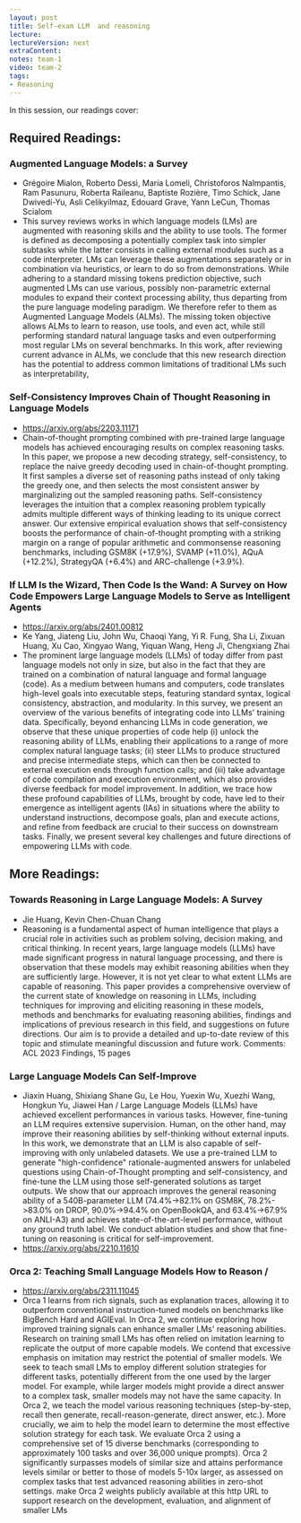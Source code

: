 ```yaml
---
layout: post
title: Self-exam LLM  and reasoning  
lecture: 
lectureVersion: next
extraContent: 
notes: team-1
video: team-2
tags:
- Reasoning
---
```



In this session, our readings cover: 


## Required Readings: 

### Augmented Language Models: a Survey
+ Grégoire Mialon, Roberto Dessì, Maria Lomeli, Christoforos Nalmpantis, Ram Pasunuru, Roberta Raileanu, Baptiste Rozière, Timo Schick, Jane Dwivedi-Yu, Asli Celikyilmaz, Edouard Grave, Yann LeCun, Thomas Scialom
+ This survey reviews works in which language models (LMs) are augmented with reasoning skills and the ability to use tools. The former is defined as decomposing a potentially complex task into simpler subtasks while the latter consists in calling external modules such as a code interpreter. LMs can leverage these augmentations separately or in combination via heuristics, or learn to do so from demonstrations. While adhering to a standard missing tokens prediction objective, such augmented LMs can use various, possibly non-parametric external modules to expand their context processing ability, thus departing from the pure language modeling paradigm. We therefore refer to them as Augmented Language Models (ALMs). The missing token objective allows ALMs to learn to reason, use tools, and even act, while still performing standard natural language tasks and even outperforming most regular LMs on several benchmarks. In this work, after reviewing current advance in ALMs, we conclude that this new research direction has the potential to address common limitations of traditional LMs such as interpretability,





### Self-Consistency Improves Chain of Thought Reasoning in Language Models
+ https://arxiv.org/abs/2203.11171
+ Chain-of-thought prompting combined with pre-trained large language models has achieved encouraging results on complex reasoning tasks. In this paper, we propose a new decoding strategy, self-consistency, to replace the naive greedy decoding used in chain-of-thought prompting. It first samples a diverse set of reasoning paths instead of only taking the greedy one, and then selects the most consistent answer by marginalizing out the sampled reasoning paths. Self-consistency leverages the intuition that a complex reasoning problem typically admits multiple different ways of thinking leading to its unique correct answer. Our extensive empirical evaluation shows that self-consistency boosts the performance of chain-of-thought prompting with a striking margin on a range of popular arithmetic and commonsense reasoning benchmarks, including GSM8K (+17.9%), SVAMP (+11.0%), AQuA (+12.2%), StrategyQA (+6.4%) and ARC-challenge (+3.9%).




### If LLM Is the Wizard, Then Code Is the Wand: A Survey on How Code Empowers Large Language Models to Serve as Intelligent Agents
+ https://arxiv.org/abs/2401.00812
+ Ke Yang, Jiateng Liu, John Wu, Chaoqi Yang, Yi R. Fung, Sha Li, Zixuan Huang, Xu Cao, Xingyao Wang, Yiquan Wang, Heng Ji, Chengxiang Zhai
+ The prominent large language models (LLMs) of today differ from past language models not only in size, but also in the fact that they are trained on a combination of natural language and formal language (code). As a medium between humans and computers, code translates high-level goals into executable steps, featuring standard syntax, logical consistency, abstraction, and modularity. In this survey, we present an overview of the various benefits of integrating code into LLMs' training data. Specifically, beyond enhancing LLMs in code generation, we observe that these unique properties of code help (i) unlock the reasoning ability of LLMs, enabling their applications to a range of more complex natural language tasks; (ii) steer LLMs to produce structured and precise intermediate steps, which can then be connected to external execution ends through function calls; and (iii) take advantage of code compilation and execution environment, which also provides diverse feedback for model improvement. In addition, we trace how these profound capabilities of LLMs, brought by code, have led to their emergence as intelligent agents (IAs) in situations where the ability to understand instructions, decompose goals, plan and execute actions, and refine from feedback are crucial to their success on downstream tasks. Finally, we present several key challenges and future directions of empowering LLMs with code.

## More Readings: 


### Towards Reasoning in Large Language Models: A Survey
+ Jie Huang, Kevin Chen-Chuan Chang
+ Reasoning is a fundamental aspect of human intelligence that plays a crucial role in activities such as problem solving, decision making, and critical thinking. In recent years, large language models (LLMs) have made significant progress in natural language processing, and there is observation that these models may exhibit reasoning abilities when they are sufficiently large. However, it is not yet clear to what extent LLMs are capable of reasoning. This paper provides a comprehensive overview of the current state of knowledge on reasoning in LLMs, including techniques for improving and eliciting reasoning in these models, methods and benchmarks for evaluating reasoning abilities, findings and implications of previous research in this field, and suggestions on future directions. Our aim is to provide a detailed and up-to-date review of this topic and stimulate meaningful discussion and future work.
Comments:	ACL 2023 Findings, 15 pages





### Large Language Models Can Self-Improve
+ Jiaxin Huang, Shixiang Shane Gu, Le Hou, Yuexin Wu, Xuezhi Wang, Hongkun Yu, Jiawei Han / Large Language Models (LLMs) have achieved excellent performances in various tasks. However, fine-tuning an LLM requires extensive supervision. Human, on the other hand, may improve their reasoning abilities by self-thinking without external inputs. In this work, we demonstrate that an LLM is also capable of self-improving with only unlabeled datasets. We use a pre-trained LLM to generate "high-confidence" rationale-augmented answers for unlabeled questions using Chain-of-Thought prompting and self-consistency, and fine-tune the LLM using those self-generated solutions as target outputs. We show that our approach improves the general reasoning ability of a 540B-parameter LLM (74.4%->82.1% on GSM8K, 78.2%->83.0% on DROP, 90.0%->94.4% on OpenBookQA, and 63.4%->67.9% on ANLI-A3) and achieves state-of-the-art-level performance, without any ground truth label. We conduct ablation studies and show that fine-tuning on reasoning is critical for self-improvement.
+ https://arxiv.org/abs/2210.11610


###  Orca 2: Teaching Small Language Models How to Reason / 
+ https://arxiv.org/abs/2311.11045
+ Orca 1 learns from rich signals, such as explanation traces, allowing it to outperform conventional instruction-tuned models on benchmarks like BigBench Hard and AGIEval. In Orca 2, we continue exploring how improved training signals can enhance smaller LMs' reasoning abilities. Research on training small LMs has often relied on imitation learning to replicate the output of more capable models. We contend that excessive emphasis on imitation may restrict the potential of smaller models. We seek to teach small LMs to employ different solution strategies for different tasks, potentially different from the one used by the larger model. For example, while larger models might provide a direct answer to a complex task, smaller models may not have the same capacity. In Orca 2, we teach the model various reasoning techniques (step-by-step, recall then generate, recall-reason-generate, direct answer, etc.). More crucially, we aim to help the model learn to determine the most effective solution strategy for each task. We evaluate Orca 2 using a comprehensive set of 15 diverse benchmarks (corresponding to approximately 100 tasks and over 36,000 unique prompts). Orca 2 significantly surpasses models of similar size and attains performance levels similar or better to those of models 5-10x larger, as assessed on complex tasks that test advanced reasoning abilities in zero-shot settings. make Orca 2 weights publicly available at this http URL to support research on the development, evaluation, and alignment of smaller LMs

